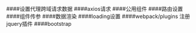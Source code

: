 ####设置代理跨域请求数据
####axios请求
####公用组件
####路由设置
####组件传参
####数据渲染
####loading设置
####webpack/plugins 注册jquery插件
####bootstrap
